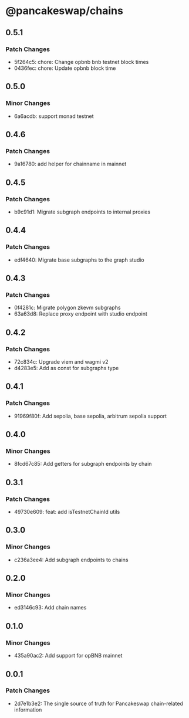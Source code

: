 # @pancakeswap/chains

## 0.5.1

### Patch Changes

- 5f264c5: chore: Change opbnb bnb testnet block times
- 0436fec: chore: Update opbnb block time

## 0.5.0

### Minor Changes

- 6a6acdb: support monad testnet

## 0.4.6

### Patch Changes

- 9a16780: add helper for chainname in mainnet

## 0.4.5

### Patch Changes

- b9c91d1: Migrate subgraph endpoints to internal proxies

## 0.4.4

### Patch Changes

- edf4640: Migrate base subgraphs to the graph studio

## 0.4.3

### Patch Changes

- 0f4281c: Migrate polygon zkevm subgraphs
- 63a63d8: Replace proxy endpoint with studio endpoint

## 0.4.2

### Patch Changes

- 72c834c: Upgrade viem and wagmi v2
- d4283e5: Add as const for subgraphs type

## 0.4.1

### Patch Changes

- 91969f80f: Add sepolia, base sepolia, arbitrum sepolia support

## 0.4.0

### Minor Changes

- 8fcd67c85: Add getters for subgraph endpoints by chain

## 0.3.1

### Patch Changes

- 49730e609: feat: add isTestnetChainId utils

## 0.3.0

### Minor Changes

- c236a3ee4: Add subgraph endpoints to chains

## 0.2.0

### Minor Changes

- ed3146c93: Add chain names

## 0.1.0

### Minor Changes

- 435a90ac2: Add support for opBNB mainnet

## 0.0.1

### Patch Changes

- 2d7e1b3e2: The single source of truth for Pancakeswap chain-related information
